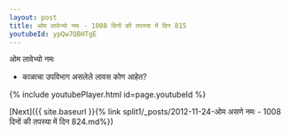 ```yaml
---
layout: post
title: ओम लावेभ्यो नमः - 1008 दिनों की तपस्या में दिन 815
youtubeId: ypQw7QBHTgE
---
```

 
 
 ओम लावेभ्यो नमः  
 
 -  काळाचा उपविभाग असलेले लावस कोण आहेत? 
 
  
 
  
 
 
 
 
 
 


{% include youtubePlayer.html id=page.youtubeId %}
 
[Next]({{ site.baseurl }}{% link  split1/_posts/2012-11-24-ओम असणे नमः - 1008 दिनों की तपस्या में दिन 824.md%})
 
